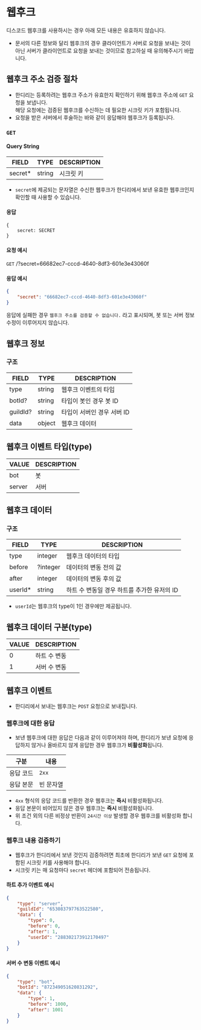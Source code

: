 # 웹후크

<Message type="info">디스코드 웹후크를 사용하시는 경우 아래 모든 내용은 유효하지 않습니다.</Message>

- 문서의 다른 정보와 달리 웹후크의 경우 클라이언트가 서버로 요청을 보내는 것이 아닌 서버가 클라이언트로 요청을 보내는 것이므로 참고하실 때 유의해주시기 바랍니다.

## 웹후크 주소 검증 절차

- 한디리는 등록하려는 웹후크 주소가 유효한지 확인하기 위해 웹후크 주소에 `GET` 요청을 보냅니다.  
해당 요청에는 검증된 웹후크를 수신하는 데 필요한 시크릿 키가 포함됩니다.
- 요청을 받은 서버에서 후술하는 바와 같이 응답해야 웹후크가 등록됩니다.

### `GET`

#### Query String

| FIELD | TYPE | DESCRIPTION |
| --- | --- | --- |
| secret* | string | 시크릿 키 |

- ``secret``에 제공되는 문자열은 수신한 웹후크가 한디리에서 보낸 유효한 웹후크인지 확인할 때 사용할 수 있습니다.  

#### 응답

```tsx
{
	secret: SECRET
}
```

#### 요청 예시

`GET` /?secret=66682ec7-cccd-4640-8df3-601e3e43060f

#### 응답 예시

```json
{
	"secret": "66682ec7-cccd-4640-8df3-601e3e43060f"
}
```

<Message type=”warning”>

응답에 실패한 경우 `웹후크 주소를 검증할 수 없습니다.` 라고 표시되며, 봇 또는 서버 정보 수정이 이루어지지 않습니다.

</Message>

## 웹후크 정보

### 구조

| FIELD | TYPE | DESCRIPTION |
| --- | --- | --- |
| type | string | 웹후크 이벤트의 타입 |
| botId? | string | 타입이 봇인 경우 봇 ID |
| guildId? | string | 타입이 서버인 경우 서버 ID |
| data | object | 웹후크 데이터 |

## 웹후크 이벤트 타입(type)

| VALUE | DESCRIPTION |
| --- | --- |
| bot | 봇 |
| server | 서버 |

## 웹후크 데이터

### 구조

| FIELD | TYPE | DESCRIPTION |
| --- | --- | --- |
| type | integer | 웹후크 데이터의 타입 |
| before | ?integer | 데이터의 변동 전의 값 |
| after | integer | 데이터의 변동 후의 값 |
| userId* | string | 하트 수 변동일 경우 하트를 추가한 유저의 ID |

- ``userId``는 웹후크의 type이 1인 경우에만 제공됩니다.

## 웹후크 데이터 구분(type)

| VALUE | DESCRIPTION |
| --- | --- |
| 0 | 하트 수 변동 |
| 1 | 서버 수 변동 |

## 웹후크 이벤트
- 한디리에서 보내는 웹후크는 `POST` 요청으로 보내집니다.

### 웹후크에 대한 응답
- 보낸 웹후크에 대한 응답은 다음과 같이 이루어져야 하며, 한디리가 보낸 요청에 응답하지 않거나 올바르지 않게 응답한 경우 웹후크가 **비활성화**됩니다.

|구분|내용|
|---|---|
|응답 코드|`2xx`|
|응답 본문|빈 문자열|

- `4xx` 형식의 응답 코드를 반환한 경우 웹후크는 **즉시** 비활성화됩니다.
- 응답 본문이 비어있지 않은 경우 웹후크는 **즉시** 비활성화됩니다.
- 위 조건 외의 다른 비정상 반환이 `24시간 이상` 발생할 경우 웹후크를 비활성화 합니다.

### 웹후크 내용 검증하기
- 웹후크가 한디리에서 보낸 것인지 검증하려면 최초에 한디리가 보낸 `GET` 요청에 포함된 시크릿 키를 사용해야 합니다.
- 시크릿 키는 매 요청마다 `secret` 헤더에 포함되어 전송됩니다.

#### 하트 추가 이벤트 예시

```json
{
	"type": "server",
	"guildId": "653083797763522580",
	"data": {
        "type": 0,
        "before": 0,
        "after": 1,
        "userId": "288302173912170497"
    }
}
```

#### 서버 수 변동 이벤트 예시

```json
{
	"type": "bot",
	"botId": "872349051620831292",
	"data": {
        "type": 1,
        "before": 1000,
        "after": 1001
    }
}
```